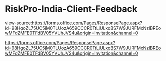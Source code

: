 # RiskPro-India-Client-Feedback
view-source:https://forms.office.com/Pages/ResponsePage.aspx?id=98HgoZL75UC5jM0TLUozA659CCCR0TtLjULxqBS7W9JURFMxNzlBREowMFdZMFE0TFdBV05YVUhJVS4u&origin=Invitation&channel=0

https://forms.office.com/Pages/ResponsePage.aspx?id=98HgoZL75UC5jM0TLUozA659CCCR0TtLjULxqBS7W9JURFMxNzlBREowMFdZMFE0TFdBV05YVUhJVS4u&origin=Invitation&channel=0
